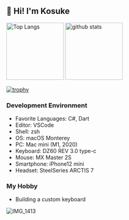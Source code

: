 ## 👋 Hi! I'm Kosuke

<p align="left"> 
  <img alt="Top Langs" height="150px" src="https://github-readme-stats.vercel.app/api/top-langs/?username=k-aoshima&layout=compact&count_private=true&show_icons=true&theme=onedark" />
  <img alt="github stats" height="150px" src="https://github-readme-stats.vercel.app/api?username=k-aoshima&count_private=true&show_icons=true&show_icons=true&theme=onedark" />
</p>

[![trophy](https://github-profile-trophy.vercel.app/?username=k-aoshima&theme=onedark&column=7
)](https://github.com/ryo-ma/github-profile-trophy)

### Development Environment

- Favorite Languages: C#, Dart
- Editor: VSCode
- Shell: zsh
- OS: macOS Monterey
- PC: Mac mini (M1, 2020)
- Keyboard: DZ60 REV 3.0 type-c
- Mouse: MX Master 2S
- Smartphone: iPhone12 mini
- Headset: SteelSeries ARCTIS 7

### My Hobby
- Building a custom keyboard

![IMG_1413](https://user-images.githubusercontent.com/66909211/181877387-fa974bd7-2ce0-4da8-8144-f632cad0d16c.jpeg)



